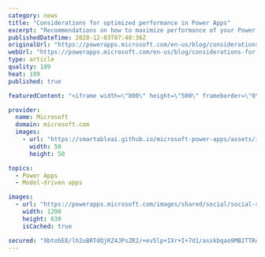 ```yaml
---
category: news
title: "Considerations for optimized performance in Power Apps"
excerpt: "Recommendations on how to maximize performance of your Power Apps "
publishedDateTime: 2020-12-03T07:40:36Z
originalUrl: "https://powerapps.microsoft.com/en-us/blog/considerations-for-optimized-performance-in-power-apps/"
webUrl: "https://powerapps.microsoft.com/en-us/blog/considerations-for-optimized-performance-in-power-apps/"
type: article
quality: 189
heat: 189
published: true

featuredContent: "<iframe width=\"800\" height=\"500\" frameborder=\"0\" src=\"https://www.youtube.com/embed/jcKoqC9Vfmo\" allow=\"accelerometer; autoplay; encrypted-media; gyroscope; picture-in-picture\" allowfullscreen></iframe>"

provider:
  name: Microsoft
  domain: microsoft.com
  images:
    - url: "https://smartableai.github.io/microsoft-power-apps/assets/images/organizations/microsoft.com-50x50.jpg"
      width: 50
      height: 50

topics:
  - Power Apps
  - Model-driven apps

images:
  - url: "https://powerapps.microsoft.com/images/shared/social/social-share-post-ignite.png"
    width: 1200
    height: 630
    isCached: true

secured: "XbtobE8/lh2uBRTdQjRZ4JPsZR2/+ev5lp+IXr+I+7d1/asskbqao9MB2TTRcqrajCxT1GBmAENBW//0vcUFVBQYZlt+FDt1d/0bwbMG4koqXoL4lPhNFdXdezC9g86HCcOm+rmue3K3u898W9yZXIoghHG3bqOQg5sBhi0ADmbBfngZk12T2s6TXK9wSfNVwI2Di92ZWvbECgYliiTz+p3KS3EdTILTzCdWh9Q6apALwdjuUf05W2j2noka2+1rcwfjJm9PDpkYVkU7EGkD+ceXUiiZhvK0oWAwFKrUdPiHFHV+GwDYyw1Nn8sBZIqxEzBEADQ8rEvx9AHCo4WDBBueobK3HHMFeJppxJqecSysGaJ0OxfK91nVS+iFqggMIHqC0MbMwmXeOXOXxeYrR1Tfgx81Ob2Q/zeW6VQgBmN0lqnOy4wtI5MW80MgXWN06ldBgGXB7Zf2qaJuOVVzTg==;VB7QbQrnjcsj/RNpZ8Y0gA=="
---
```


